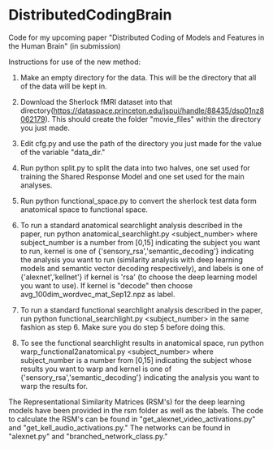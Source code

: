 # DistributedCodingBrain
Code for my upcoming paper "Distributed Coding of Models and Features in the Human Brain" (in submission)

Instructions for use of the new method:

1) Make an empty directory for the data. This will be the directory that all of the data will be kept in.

2) Download the Sherlock fMRI dataset into that directory(https://dataspace.princeton.edu/jspui/handle/88435/dsp01nz8062179). This should create the folder "movie_files" within the directory you just made. 

3) Edit cfg.py and use the path of the directory you just made for the value of the variable "data_dir."

4) Run python split.py to split the data into two halves, one set used for training the Shared Response Model and one set used for the main analyses. 

5) Run python functional_space.py to convert the sherlock test data form anatomical space to functional space. 

6) To run a standard anatomical searchlight analysis described in the paper, run python anatomical_searchlight.py <subject_number> <kernel> <labels> where subject_number is a number from [0,15] indicating the subject you want to run, kernel is one of {'sensory_rsa','semantic_decoding'} indicating the analysis you want to run (similarity analysis with deep learning models and semantic vector decoding respectively), and labels is one of {'alexnet','kellnet'} if kernel is 'rsa' (to choose the deep learning model you want to use). If kernel is "decode" then choose avg_100dim_wordvec_mat_Sep12.npz as label.  
  
 7) To run a standard functional searchlight analysis described in the paper, run python functional_searchlight.py <subject_number> <kernel> <labels> in the same fashion as step 6. Make sure you do step 5 before doing this. 
  
 8) To see the functional searchlight results in anatomical space, run python warp_functional2anatomical.py <subject_number> <kernel> where subject_number is a number from [0,15] indicating the subject whose results you want to warp and kernel is one of {'sensory_rsa','semantic_decoding'} indicating the analysis you want to warp the results for. 
  
 The Representational Similarity Matrices (RSM's) for the deep learning models have been provided in the rsm folder as well as the labels. The code to calculate the RSM's can be found in "get_alexnet_video_activations.py" and "get_kell_audio_activations.py." The networks can be found in "alexnet.py" and "branched_network_class.py." 
